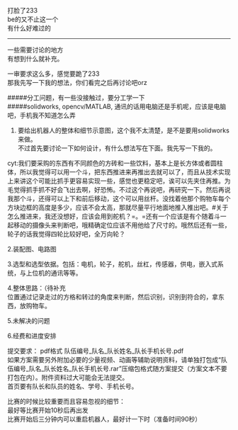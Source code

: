 打脸了233     
be的又不止这一个    
有什么好难过的     


--------------------
一些需要讨论的地方   
有想到什么就补充。

一审要求这么多，感觉要跪了233   
那我先写一下我的想法，你们看完之后再讨论吧orz

#####分工问题，有一些没接触过，要分工学一下   
#####solidworks, opencv/MATLAB, 通讯的话用电脑还是手机呢，应该是电脑吧，手机我不知道怎么弄    

1. 要给出机器人的整体和细节示意图，这个我不太清楚，是不是要用solidworks来做。   
不过首先要讨论一下如何设计，有什么想法写在下面。我先写一下我的。   

cyt:我们要采购的东西有不同颜色的方砖和一些饮料，基本上是长方体或者圆柱体，所以我觉得可以用一个斗，把东西推进来再推出去就可以了，而且从技术实现上来讲这个可能比抓手更容易实现一些，感觉也更稳定吧，诶可以先夹住再推。为毛觉得抓手抓不好会飞出去啊，好恐怖。不过这个再说吧，再研究一下。然后再说我那个斗，还得可以上下和前后移动，这个可以用丝杆。没找着他那个购物车每个方块边框的高度是多少，应该不会太高，那就尽量平行地面地推入推出吧。#关于怎么推进来，我还没想好，应该会用到舵机？=。=还有一个应该是有个随着斗一起移动的摄像头来判断吧，哦精确定位应该不用他给了尺寸的。哦然后还有一些，轮子的话我觉得四轮比较好吧，全万向轮？   

2.装配图、电路图   

3.选型和选型依据。包括：电机，轮子，舵机，丝杠，传感器，供电，嵌入式系统，与上位机的通讯等等。   

4.整体思路：（待补充   
位置通过记录走过的方格和转过的角度来判断，然后识别，识别到符合的，拿东西，放购物车。   

5.未解决的问题   

6.经费和进度安排   


提交要求：
pdf格式 队伍编号_队名_队长姓名_队长手机长号.pdf   
如果方案需要另外附加必要的少量视频、动画等辅助说明资料，请单独打包成“队伍编号_队名_队长姓名_队长手机长号.rar”压缩包格式随方案提交（方案文本不要打包在内）。附件资料过大可能会无法提交。   
首页要有队长和队员的姓名、学号、手机长号。   




比赛的时候比较重要而且容易忽视的细节：   
最好等比赛开始10秒后再出发   
比赛开始后三分钟内可以重启机器人，最好计一下时（准备时间90秒）   

